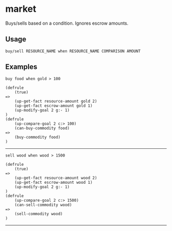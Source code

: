 # market
Buys/sells based on a condition. Ignores escrow amounts.
## Usage
```
buy/sell RESOURCE_NAME when RESOURCE_NAME COMPARISON AMOUNT
```
## Examples
```
buy food when gold > 100
```
```
(defrule
    (true)
=>
    (up-get-fact resource-amount gold 2)
    (up-get-fact escrow-amount gold 1)
    (up-modify-goal 2 g:- 1)
)
(defrule
    (up-compare-goal 2 c:> 100)
    (can-buy-commodity food)
=>
    (buy-commodity food)
)

```
---
```
sell wood when wood > 1500
```
```
(defrule
    (true)
=>
    (up-get-fact resource-amount wood 2)
    (up-get-fact escrow-amount wood 1)
    (up-modify-goal 2 g:- 1)
)
(defrule
    (up-compare-goal 2 c:> 1500)
    (can-sell-commodity wood)
=>
    (sell-commodity wood)
)

```
---
